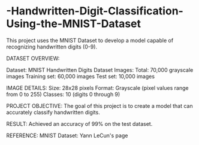 # -Handwritten-Digit-Classification-Using-the-MNIST-Dataset

This project uses the MNIST Dataset to develop a model capable of recognizing handwritten digits (0-9).

DATASET OVERVIEW:

Dataset: MNIST Handwritten Digits Dataset
Images:
Total: 70,000 grayscale images
Training set: 60,000 images
Test set: 10,000 images

IMAGE DETAILS:
Size: 28x28 pixels
Format: Grayscale (pixel values range from 0 to 255)
Classes: 10 (digits 0 through 9)

PROJECT OBJECTIVE:
The goal of this project is to create a model that can accurately classify handwritten digits.

RESULT:
Achieved an accuracy of 99% on the test dataset.

REFERENCE:
MNIST Dataset: Yann LeCun's page

